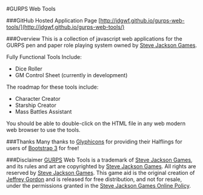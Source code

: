 #GURPS Web Tools

###GitHub Hosted Application Page
[http://jdgwf.github.io/gurps-web-tools/](http://jdgwf.github.io/gurps-web-tools/)

###Overview
This is a collection of javascript web applications for the GURPS pen and paper role playing system owned by [Steve Jackson Games](http://www.sjgames.com).

Fully Functional Tools Include:

* Dice Roller
* GM Control Sheet (currently in development)

The roadmap for these tools include:

* Character Creator
* Starship Creator
* Mass Battles Assistant

You should be able to double-click on the HTML file in any web modern web browser to use the tools.

###Thanks
Many thanks to [Glyphicons](http://glyphicons.com/) for providing their Halflings for users of [Bootstrap 3](http://getbootstrap.com/) for free!

###Disclaimer
[GURPS](http://sjgames.com/gurps) Web Tools is a trademark of [Steve Jackson Games](http://www.sjgames.com), and its rules and art are copyrighted by [Steve Jackson Games](http://www.sjgames.com). All rights are reserved by [Steve Jackson Games](http://www.sjgames.com). This game aid is the original creation of [Jeffrey Gordon](http://jdgwf.com) and is released for free distribution, and not for resale, under the permissions granted in the [Steve Jackson Games Online Policy](http://www.sjgames.com/general/online_policy.html).
